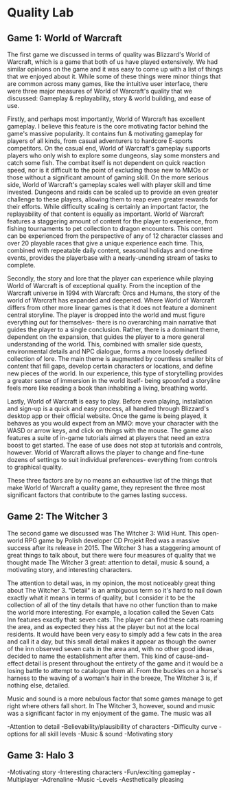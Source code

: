 # Quality Lab

## Game 1: World of Warcraft

The first game we discussed in terms of quality was Blizzard's World of Warcraft, which is a game that both of us have played extensively. We had similar opinions on the game and it was easy to come up with a list of things that we enjoyed about it. While some of these things were minor things that are common across many games, like the intuitive user interface, there were three major measures of World of Warcraft's quality that we discussed: Gameplay & replayability, story & world building, and ease of use. 

Firstly, and perhaps most importantly, World of Warcraft has excellent gameplay. I believe this feature is the core motivating factor behind the game's massive popularity. It contains fun & motivating gameplay for players of all kinds, from casual adventurers to hardcore E-sports competitors. On the casual end, World of Warcraft's gameplay supports players who only wish to explore some dungeons, slay some monsters and catch some fish. The combat itself is not dependent on quick reaction speed, nor is it difficult to the point of excluding those new to MMOs or those without a significant amount of gaming skill. On the more serious side, World of Warcraft's gameplay scales well with player skill and time invested. Dungeons and raids can be scaled up to provide an even greater challenge to these players, allowing them to reap even greater rewards for their efforts. While difficulty scaling is certainly an important factor, the replayability of that content is equally as important. World of Warcraft features a staggering amount of content for the player to experience, from fishing tournaments to pet collection to dragon encounters. This content can be experienced from the perspective of any of 12 character classes and over 20 playable races that give a unique experience each time. This, combined with repeatable daily content, seasonal holidays and one-time events, provides the playerbase with a nearly-unending stream of tasks to complete.

Secondly, the story and lore that the player can experience while playing World of Warcraft is of exceptional quality. From the inception of the Warcraft universe in 1994 with Warcraft: Orcs and Humans, the story of the world of Warcraft has expanded and deepened. Where World of Warcraft differs from other more linear games is that it does not feature a dominent central storyline. The player is dropped into the world and must figure everything out for themselves- there is no overarching main narrative that guides the player to a single conclusion. Rather, there is a dominant theme, dependent on the expansion, that guides the player to a more general understanding of the world. This, combined with smaller side quests, environmental details and NPC dialogue, forms a more loosely defined collection of lore. The main theme is augmented by countless smaller bits of content that fill gaps, develop certain characters or locations, and define new pieces of the world. In our experience, this type of storytelling provides a greater sense of immersion in the world itself- being spoonfed a storyline feels more like reading a book than inhabiting a living, breathing world.

Lastly, World of Warcraft is easy to play. Before even playing, installation and sign-up is a quick and easy process, all handled through Blizzard's desktop app or their official website. Once the game is being played, it behaves as you would expect from an MMO: move your character with the WASD or arrow keys, and click on things with the mouse. The game also features a suite of in-game tutorials aimed at players that need an extra boost to get started. The ease of use does not stop at tutorials and controls, however. World of Warcraft allows the player to change and fine-tune dozens of settings to suit individual preferences- everything from controls to graphical quality.

These three factors are by no means an exhaustive list of the things that make World of Warcraft a quality game, they represent the three most significant factors that contribute to the games lasting success.

## Game 2: The Witcher 3

The second game we discussed was The Witcher 3: Wild Hunt. This open-world RPG game by Polish developer CD Projekt Red was a massive success after its release in 2015. The Witcher 3 has a staggering amount of great things to talk about, but there were four measures of quality that we thought made The Witcher 3 great: attention to detail, music & sound, a motivating story, and interesting characters.

The attention to detail was, in my opinion, the most noticeably great thing about The Witcher 3. "Detail" is an ambiguous term so it's hard to nail down exactly what it means in terms of quality, but I consider it to be the collection of all of the tiny details that have no other function than to make the world more interesting. For example, a location called the Seven Cats Inn features exactly that: seven cats. The player can find these cats roaming the area, and as expected they hiss at the player but not at the local residents. It would have been very easy to simply add a few cats in the area and call it a day, but this small detail makes it appear as though the owner of the inn observed seven cats in the area and, with no other good ideas, decided to name the establishment after them. This kind of cause-and-effect detail is present throughout the entirety of the game and it would be a losing battle to attempt to catalogue them all. From the buckles on a horse's harness to the waving of a woman's hair in the breeze, The Witcher 3 is, if nothing else, detailed. 

Music and sound is a more nebulous factor that some games manage to get right where others fall short. In The Witcher 3, however, sound and music was a significant factor in my enjoyment of the game. The music was all

-Attention to detail
-Believability/plausibility of characters
-Difficulty curve - options for all skill levels
-Music & sound
-Motivating story

## Game 3: Halo 3
-Motivating story
-Interesting characters
-Fun/exciting gameplay
-Multiplayer
-Adrenaline
-Music
-Levels
-Aesthetically pleasing
